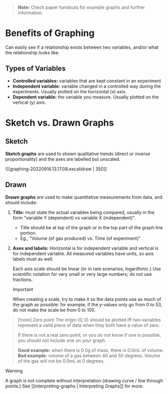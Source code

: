 > **Note:** Check paper handouts for example graphs and further information.

# Benefits of Graphing

Can easily see if a relationship exists between two variables, and/or what the relationship looks like.

## Types of Variables

- **Controlled variables:** variables that are kept constant in an experiment
- **Independent variable:** variable changed in a controlled way during the experiments. Usually plotted on the horizontal (x) axis.
- **Dependent variable:** the variable you measure. Usually plotted on the vertical (y) axis.

# Sketch vs. Drawn Graphs

## Sketch

**Sketch graphs** are used to shown qualitative trends (direct or inverse proportionality) and the axes are labelled but unscaled.

![[graphing-20220916.13.17.08.excalidraw | 350]]

## Drawn

**Drawn graphs** are used to make quantitative measurements from data, and should include:

1. **Title:** must state the actual variables being compared, usually in the form "variable Y (dependent) vs variable X (independent)".
	- Title should be at top of the graph or in the top part of the graph line portion.
	- Eg., "Volume (of gas produced) vs. Time (of experiment)"
2. **Axes and labels:** Horizontal is for independent variable and vertical is for independent variable. All measured variables have units, so axis labels must as well.
   
   Each axis scale should be linear (or in rare scenarios, logarithmic.) Use scientific notation for very small or very large numbers; do not use fractions.
   
   > [!important]
   > When creating a scale, try to make it so the data points use as much of the graph as possible: for example, if the y-values only go from 0 to 53, do not make the scale be from 0 to 100. 

> [!note] Zero point
> The origin $(0, 0)$ should be plotted iff two variables represent a valid piece of data when they both have a value of zero.
> 
> If there is not a real zero point, or you do not know if one is possible, you should not include one on your graph.
> 
>  **Good example:** when there is 0.0g of mass, there is 0.0mL of volume.
>  **Bad example:** volume of a gas between 40 and 50 degrees. Volume of the gas will not be 0.0mL at 0 degrees.

> [!warning]
> A graph is not complete without interpretation (drawing curve / line through points.) See [[interpreting-graphs | Interpreting Graphs]] for more. 
